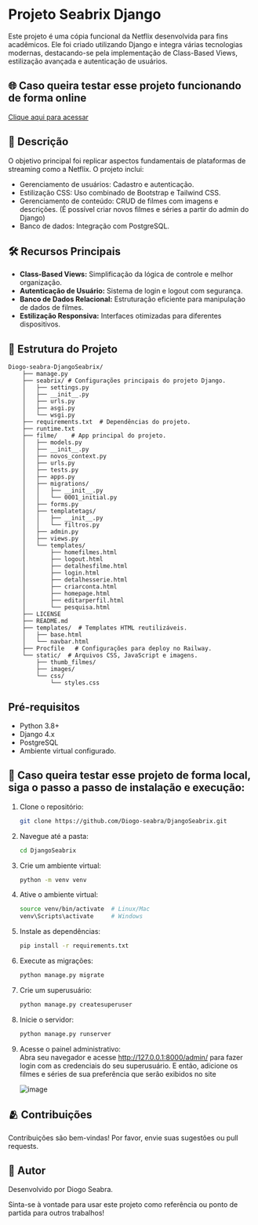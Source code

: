 # Projeto Seabrix Django

Este projeto é uma cópia funcional da Netflix desenvolvida para fins acadêmicos. Ele foi criado utilizando Django e integra várias tecnologias modernas, destacando-se pela implementação de Class-Based Views, estilização avançada e autenticação de usuários.

## 🌐 Caso queira testar esse projeto funcionando de forma online

[Clique aqui para acessar](https://djangoseabrix-production.up.railway.app/ "target=_blank")

## 📝 Descrição

O objetivo principal foi replicar aspectos fundamentais de plataformas de streaming como a Netflix. O projeto inclui:

* Gerenciamento de usuários: Cadastro e autenticação.
* Estilização CSS: Uso combinado de Bootstrap e Tailwind CSS.
* Gerenciamento de conteúdo: CRUD de filmes com imagens e descrições. (É possível criar novos filmes e séries a partir do admin do Django)
* Banco de dados: Integração com PostgreSQL.

## 🛠️ Recursos Principais

* **Class-Based Views:** Simplificação da lógica de controle e melhor organização.
* **Autenticação de Usuário:** Sistema de login e logout com segurança.
* **Banco de Dados Relacional:** Estruturação eficiente para manipulação de dados de filmes.
* **Estilização Responsiva:** Interfaces otimizadas para diferentes dispositivos.

## 📂 Estrutura do Projeto
```
Diogo-seabra-DjangoSeabrix/
    ├── manage.py
    ├── seabrix/ # Configurações principais do projeto Django.
    │   ├── settings.py
    │   ├── __init__.py
    │   ├── urls.py
    │   ├── asgi.py
    │   └── wsgi.py
    ├── requirements.txt  # Dependências do projeto.
    ├── runtime.txt
    ├── filme/    # App principal do projeto.
    │   ├── models.py
    │   ├── __init__.py
    │   ├── novos_context.py
    │   ├── urls.py
    │   ├── tests.py
    │   ├── apps.py
    │   ├── migrations/
    │   │   ├── __init__.py
    │   │   └── 0001_initial.py
    │   ├── forms.py
    │   ├── templatetags/
    │   │   ├── __init__.py
    │   │   └── filtros.py
    │   ├── admin.py
    │   ├── views.py
    │   └── templates/
    │       ├── homefilmes.html
    │       ├── logout.html
    │       ├── detalhesfilme.html
    │       ├── login.html
    │       ├── detalhesserie.html
    │       ├── criarconta.html
    │       ├── homepage.html
    │       ├── editarperfil.html
    │       └── pesquisa.html
    ├── LICENSE
    ├── README.md
    ├── templates/  # Templates HTML reutilizáveis.
    │   ├── base.html
    │   └── navbar.html
    ├── Procfile   # Configurações para deploy no Railway.
    └── static/  # Arquivos CSS, JavaScript e imagens.
        ├── thumb_filmes/
        ├── images/
        └── css/
            └── styles.css
```

## Pré-requisitos

* Python 3.8+
* Django 4.x
* PostgreSQL
* Ambiente virtual configurado.


## 🚀 Caso queira testar esse projeto de forma local, siga o passo a passo de instalação e execução:

1. Clone o repositório:
   ```bash
   git clone https://github.com/Diogo-seabra/DjangoSeabrix.git

2. Navegue até a pasta:
   ```bash
   cd DjangoSeabrix
   
3. Crie um ambiente virtual:
   ````bash
   python -m venv venv
   
4. Ative o ambiente virtual:
   ````bash
   source venv/bin/activate  # Linux/Mac
   venv\Scripts\activate     # Windows
   
4. Instale as dependências:
   ````bash
   pip install -r requirements.txt

5. Execute as migrações:
   ````bash
   python manage.py migrate

6. Crie um superusuário:
   ````bash
   python manage.py createsuperuser

7. Inicie o servidor:
   ````bash
   python manage.py runserver
   
8. Acesse o painel administrativo: <br>
   Abra seu navegador e acesse http://127.0.0.1:8000/admin/ para fazer login com as credenciais do seu superusuário. E então, adicione os filmes e séries de sua preferência que serão exibidos no site
   
   ![image](https://github.com/user-attachments/assets/c5f55573-564c-4b41-b2aa-5374483aa826)


## 🫂 Contribuições

Contribuições são bem-vindas! Por favor, envie suas sugestões ou pull requests.

## 👤 Autor

Desenvolvido por Diogo Seabra.

Sinta-se à vontade para usar este projeto como referência ou ponto de partida para outros trabalhos!



   
